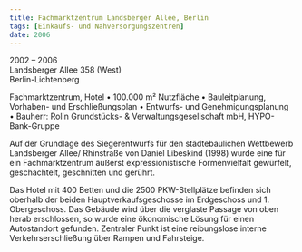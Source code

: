 ```yaml
---
title: Fachmarktzentrum Landsberger Allee, Berlin
tags: [Einkaufs- und Nahversorgungszentren]
date: 2006
---
```

2002 – 2006<br/>
Landsberger Allee 358 (West)<br/>
Berlin-Lichtenberg

Fachmarktzentrum, Hotel
• 100.000 m² Nutzfläche
• Bauleitplanung, Vorhaben- und Erschließungsplan
• Entwurfs- und Genehmigungsplanung
• Bauherr: Rolin Grundstücks- & Verwaltungsgesellschaft mbH, HYPO-Bank-Gruppe

Auf der Grundlage des Siegerentwurfs für den städtebaulichen Wettbewerb Landsberger Allee/ Rhinstraße
von Daniel Libeskind (1998) wurde eine für ein Fachmarktzentrum äußerst expressionistische Formenvielfalt gewürfelt,
geschachtelt, geschnitten und gerührt.

Das Hotel mit 400 Betten und die 2500 PKW-Stellplätze befinden sich oberhalb der beiden Hauptverkaufsgeschosse im
Erdgeschoss und 1. Obergeschoss. Das Gebäude wird über die verglaste Passage von oben herab erschlossen, so wurde eine
ökonomische Lösung für einen Autostandort  gefunden. Zentraler Punkt ist eine reibungslose interne Verkehrserschließung
über Rampen und Fahrsteige.

